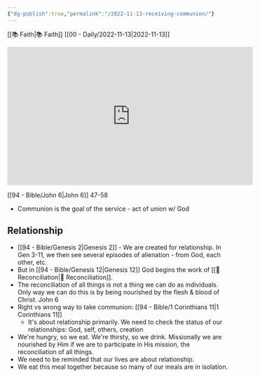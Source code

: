 ```yaml
---
{"dg-publish":true,"permalink":"/2022-11-13-receiving-communion/"}
---
```



[[📚 Faith\|📚 Faith]] [[00 - Daily/2022-11-13\|2022-11-13]]

<iframe width="560" height="315" src="https://www.youtube.com/embed/sSl4yYrKfPs" title="YouTube video player" frameborder="0" allow="accelerometer; autoplay; clipboard-write; encrypted-media; gyroscope; picture-in-picture" allowfullscreen></iframe>

[[94 - Bible/John 6\|John 6]] 47-58

* Communion is the goal of the service - act of union w/ God

## Relationship

* [[94 - Bible/Genesis 2\|Genesis 2]] - We are created for relationship. In Gen 3-11, we then see several episodes of alienation - from God, each other, etc.
* But in [[94 - Bible/Genesis 12\|Genesis 12]] God begins the work of [[📘 Reconciliation\|📘 Reconciliation]].
* The reconciliation of all things is not a thing we can do as individuals. Only way we can do this is by being nourished by the flesh & blood of Christ. John 6
* Right vs wrong way to take communion: [[94 - Bible/1 Corinthians 11\|1 Corinthians 11]]
    * It's about relationship primarily. We need to check the status of our relationships: God, self, others, creation
* We're hungry, so we eat. We're thirsty, so we drink. Missionally we are nourished by Him if we are to participate in His mission, the reconciliation of all things.
* We need to be reminded that our lives are about relationship.
* We eat this meal together because so many of our meals are in isolation.